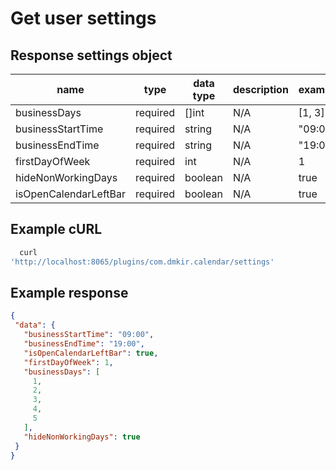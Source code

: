# Get user settings

## Response settings object

| name                  | type     | data type | description | example                        |
|-----------------------|----------|-----------|-------------|--------------------------------|
| businessDays          | required | []int     | N/A         | [1, 3]                         |
| businessStartTime     | required | string    | N/A         | "09:00"                        |
| businessEndTime       | required | string    | N/A         | "19:00"                        |
| firstDayOfWeek        | required | int       | N/A         | 1                              |
| hideNonWorkingDays    | required | boolean   | N/A         | true                           |
| isOpenCalendarLeftBar | required | boolean   | N/A         | true                           |

## Example cURL

```javascript
  curl
'http://localhost:8065/plugins/com.dmkir.calendar/settings'
 ```

## Example response

 ```json
{
  "data": {
    "businessStartTime": "09:00",
    "businessEndTime": "19:00",
    "isOpenCalendarLeftBar": true,
    "firstDayOfWeek": 1,
    "businessDays": [
      1,
      2,
      3,
      4,
      5
    ],
    "hideNonWorkingDays": true
  }
}
```


